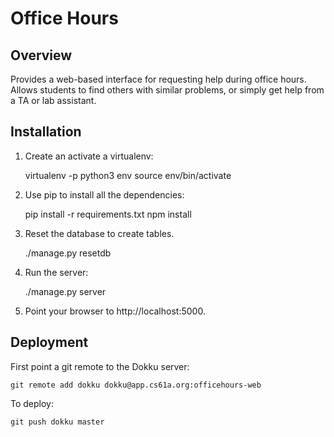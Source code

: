 Office Hours
============

## Overview

Provides a web-based interface for requesting help during office hours. Allows students to find others with similar problems, or simply get help from a TA or lab assistant.


## Installation

1. Create an activate a virtualenv:

    virtualenv -p python3 env
    source env/bin/activate

2. Use pip to install all the dependencies:

    pip install -r requirements.txt
    npm install

3. Reset the database to create tables.

    ./manage.py resetdb

4. Run the server:

    ./manage.py server

5. Point your browser to http://localhost:5000.

## Deployment

First point a git remote to the Dokku server:

    git remote add dokku dokku@app.cs61a.org:officehours-web

To deploy:

    git push dokku master
